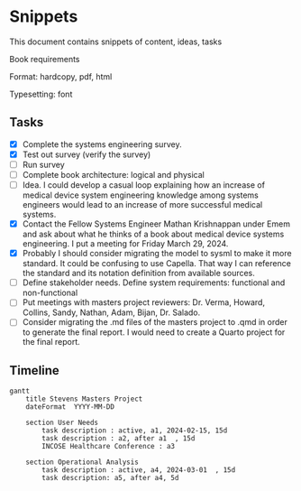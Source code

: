 # Snippets

This document contains snippets of content, ideas, tasks

Book requirements

Format: hardcopy, pdf, html

Typesetting:
    font

## Tasks

- [X] Complete the systems engineering survey.
- [X] Test out survey (verify the survey) <!-- Would be interesting to mention that the survey was designed and verified --> <!-- in progress-->
- [ ] Run survey <!--Try to run the survey at the INCOSE Healthcare conference and the Boston Scientific Systems Engineering Community of Practice-->
- [ ] Complete book architecture: logical and physical
- [ ] Idea. I could develop a casual loop explaining how an increase of medical device system engineering knowledge among systems engineers would lead to an increase of more successful medical systems.
- [X] Contact the Fellow Systems Engineer Mathan Krishnappan under Emem and ask about what he thinks of a book about medical device systems engineering. I put a meeting for Friday March 29, 2024.
- [X] Probably I should consider migrating the model to sysml to make it more standard. It could be confusing to use Capella. That way I can reference the standard and its notation definition from available sources. <!-- in progress-->
- [ ] Define stakeholder needs. Define system requirements: functional and non-functional  <!-- refer to Stevens classwork on how requirements are classified -->
- [ ] Put meetings with masters project reviewers: Dr. Verma, Howard, Collins, Sandy, Nathan, Adam, Bijan, Dr. Salado.
- [ ] Consider migrating the .md files of the masters project to .qmd in order to generate the final report. I would need to create a Quarto project for the final report.

## Timeline

<!--
Document a Gantt chart here
Include milestones of the dates of the INCOSE International conference
Meeting dates
DUe date for project completion
Start date of project
-->

```mermaid
gantt
    title Stevens Masters Project
    dateFormat  YYYY-MM-DD
    
    section User Needs
        task description : active, a1, 2024-02-15, 15d
        task description : a2, after a1  , 15d
        INCOSE Healthcare Conference : a3

    section Operational Analysis
        task description : active, a4, 2024-03-01  , 15d
        task description: a5, after a4, 5d      

```
